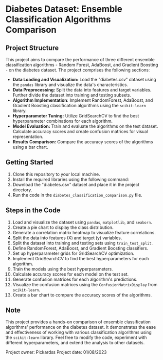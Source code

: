 # Diabetes Dataset: Ensemble Classification Algorithms Comparison

## Project Structure

This project aims to compare the performance of three different ensemble classification algorithms - Random Forest, AdaBoost, and Gradient Boosting - on the diabetes dataset. The project comprises the following sections:

- **Data Loading and Visualization:** Load the "diabetes.csv" dataset using the `pandas` library and visualize the data's characteristics.
- **Data Preprocessing:** Split the data into features and target variables. Further divide the dataset into training and testing subsets.
- **Algorithm Implementation:** Implement RandomForest, AdaBoost, and Gradient Boosting classification algorithms using the `scikit-learn` library.
- **Hyperparameter Tuning:** Utilize GridSearchCV to find the best hyperparameter combinations for each algorithm.
- **Model Evaluation:** Train and evaluate the algorithms on the test dataset. Calculate accuracy scores and create confusion matrices for visual representation.
- **Results Comparison:** Compare the accuracy scores of the algorithms using a bar chart.

## Getting Started

1. Clone this repository to your local machine.
2. Install the required libraries using the following command:
3. Download the "diabetes.csv" dataset and place it in the project directory.
4. Run the code in the `diabetes_classification_comparison.py` file.

## Steps in the Code

1. Load and visualize the dataset using `pandas`, `matplotlib`, and `seaborn`.
2. Create a pie chart to display the class distribution.
3. Generate a correlation matrix heatmap to visualize feature correlations.
4. Split the data into features (X) and target (y) variables.
5. Split the dataset into training and testing sets using `train_test_split`.
6. Define RandomForest, AdaBoost, and Gradient Boosting classifiers.
7. Set up hyperparameter grids for GridSearchCV optimization.
8. Implement GridSearchCV to find the best hyperparameters for each algorithm.
9. Train the models using the best hyperparameters.
10. Calculate accuracy scores for each model on the test set.
11. Generate confusion matrices for each algorithm's predictions.
12. Visualize the confusion matrices using the `ConfusionMatrixDisplay` from `scikit-learn`.
13. Create a bar chart to compare the accuracy scores of the algorithms.

## Note

This project provides a hands-on comparison of ensemble classification algorithms' performance on the diabetes dataset. It demonstrates the ease and effectiveness of working with various classification algorithms using the `scikit-learn` library. Feel free to modify the code, experiment with different hyperparameters, and extend the analysis to other datasets.

Project owner: Pickardss
Project date: 01/08/2023
